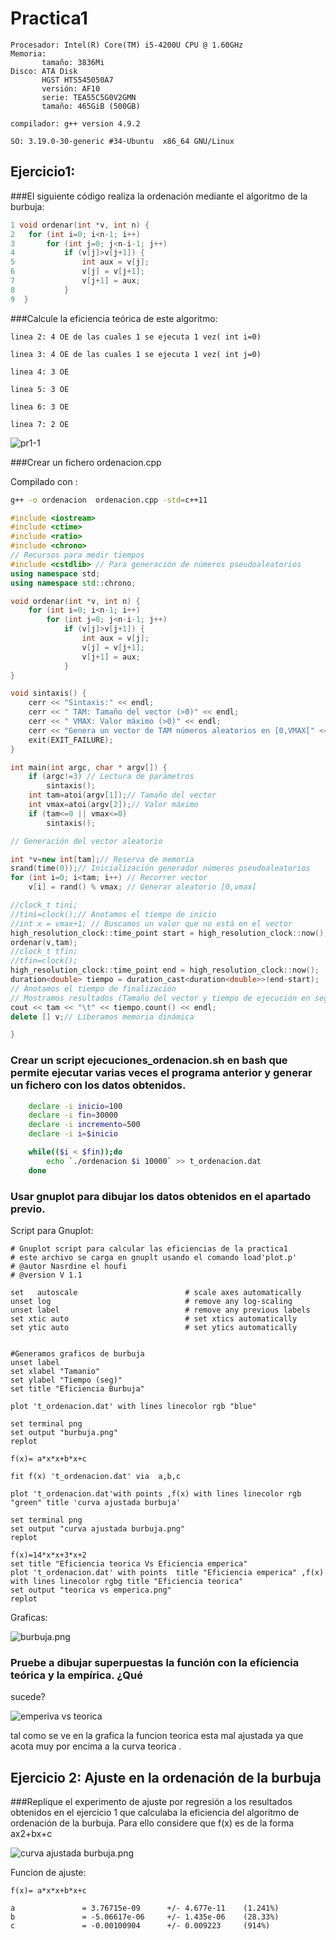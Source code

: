 # Practica1

```
Procesador: Intel(R) Core(TM) i5-4200U CPU @ 1.60GHz
Memoria:
       tamaño: 3836Mi
Disco: ATA Disk
       HGST HTS545050A7
       versión: AF10
       serie: TEA55C5G0V2GMN
       tamaño: 465GiB (500GB)

compilador: g++ version 4.9.2

SO: 3.19.0-30-generic #34-Ubuntu  x86_64 GNU/Linux
```


## Ejercicio1:

###El siguiente código realiza la ordenación mediante el algoritmo de la burbuja:

```c++ 
1 void ordenar(int *v, int n) {
2	for (int i=0; i<n-1; i++)
3		for (int j=0; j<n-i-1; j++)
4			if (v[j]>v[j+1]) {
5				int aux = v[j];
6				v[j] = v[j+1];
7				v[j+1] = aux;
8			}
9  }
``` 
###Calcule la eficiencia teórica de este algoritmo:


```
linea 2: 4 OE de las cuales 1 se ejecuta 1 vez( int i=0)

linea 3: 4 OE de las cuales 1 se ejecuta 1 vez( int j=0)

linea 4: 3 OE

linea 5: 3 OE

linea 6: 3 OE

linea 7: 2 OE
```


			

![pr1-1](https://github.com/NAEL1/ED/blob/master/practica1/pr1-1.png)


###Crear un fichero ordenacion.cpp

Compilado con : 
```bash
g++ -o ordenacion  ordenacion.cpp -std=c++11
```
```c++
#include <iostream>
#include <ctime>
#include <ratio>
#include <chrono>
// Recursos para medir tiempos
#include <cstdlib> // Para generación de números pseudoaleatorios
using namespace std;
using namespace std::chrono;

void ordenar(int *v, int n) {
	for (int i=0; i<n-1; i++)
		for (int j=0; j<n-i-1; j++)
			if (v[j]>v[j+1]) {
				int aux = v[j];
				v[j] = v[j+1];
				v[j+1] = aux;
			}
}

void sintaxis() {
	cerr << "Sintaxis:" << endl;
	cerr << " TAM: Tamaño del vector (>0)" << endl;
	cerr << " VMAX: Valor máximo (>0)" << endl;
	cerr << "Genera un vector de TAM números aleatorios en [0,VMAX[" << endl;
	exit(EXIT_FAILURE);
}

int main(int argc, char * argv[]) {
	if (argc!=3) // Lectura de parámetros
		sintaxis();
	int tam=atoi(argv[1]);// Tamaño del vector
	int vmax=atoi(argv[2]);// Valor máximo
	if (tam<=0 || vmax<=0)
		sintaxis();

// Generación del vector aleatorio

int *v=new int[tam];// Reserva de memoria
srand(time(0));// Inicialización generador números pseudoaleatorios
for (int i=0; i<tam; i++) // Recorrer vector
	v[i] = rand() % vmax; // Generar aleatorio [0,vmax[

//clock_t tini;
//tini=clock();// Anotamos el tiempo de inicio
//int x = vmax+1; // Buscamos un valor que no está en el vector
high_resolution_clock::time_point start = high_resolution_clock::now();
ordenar(v,tam);
//clock_t tfin;
//tfin=clock();
high_resolution_clock::time_point end = high_resolution_clock::now();
duration<double> tiempo = duration_cast<duration<double>>(end-start);
// Anotamos el tiempo de finalización
// Mostramos resultados (Tamaño del vector y tiempo de ejecución en seg.)
cout << tam << "\t" << tiempo.count() << endl;
delete [] v;// Liberamos memoria dinámica

}
```


### Crear un script ejecuciones_ordenacion.sh en bash que permite ejecutar varias veces el programa anterior y generar un fichero con los datos obtenidos.

```bash
	declare -i inicio=100
	declare -i fin=30000
	declare -i incremento=500
	declare -i i=$inicio

	while(($i < $fin));do
		echo `./ordenacion $i 10000` >> t_ordenacion.dat
	done
```

### Usar gnuplot para dibujar los datos obtenidos en el apartado previo.
Script para Gnuplot:
```plot
# Gnuplot script para calcular las eficiencias de la practica1
# este archivo se carga en gnuplt usando el comando load'plot.p'
# @autor Nasrdine el houfi
# @version V 1.1

set   autoscale                        # scale axes automatically
unset log                              # remove any log-scaling
unset label                            # remove any previous labels
set xtic auto                          # set xtics automatically
set ytic auto                          # set ytics automatically


#Generamos graficos de burbuja
unset label
set xlabel "Tamanio"
set ylabel "Tiempo (seg)"
set title "Eficiencia Burbuja"

plot 't_ordenacion.dat' with lines linecolor rgb "blue"

set terminal png
set output "burbuja.png"
replot

f(x)= a*x*x+b*x+c

fit f(x) 't_ordenacion.dat' via  a,b,c

plot 't_ordenacion.dat'with points ,f(x) with lines linecolor rgb "green" title 'curva ajustada burbuja'

set terminal png
set output "curva ajustada burbuja.png"
replot

f(x)=14*x*x+3*x+2
set title "Eficiencia teorica Vs Eficiencia emperica"
plot 't_ordenacion.dat' with points  title "Eficiencia emperica" ,f(x) with lines linecolor rgbg title "Eficiencia teorica"
set output "teorica vs emperica.png"
replot

```
Graficas:

![burbuja.png](https://github.com/NAEL1/ED/blob/master/practica1/burbuja.png)


### Pruebe a dibujar superpuestas la función con la eficiencia teórica y la empírica. ¿Qué
sucede?

![emperiva vs teorica](https://github.com/NAEL1/ED/blob/master/practica1/teorica%20vs%20emperica.png)


tal como se ve en la grafica la funcion  teorica  esta mal ajustada ya que acota muy por encima a la curva teorica .

## Ejercicio 2: Ajuste en la ordenación de la burbuja

###Replique el experimento de ajuste por regresión a los resultados obtenidos en el ejercicio
1 que calculaba la eficiencia del algoritmo de ordenación de la burbuja. Para ello
considere que f(x) es de la forma ax2+bx+c

![curva ajustada burbuja.png](https://github.com/NAEL1/ED/blob/master/practica1/curva%20ajustada%20burbuja.png)

Funcion de ajuste:
```
f(x)= a*x*x+b*x+c

a               = 3.76715e-09      +/- 4.677e-11    (1.241%)
b               = -5.06617e-06     +/- 1.435e-06    (28.33%)
c               = -0.00100904      +/- 0.009223     (914%)
```